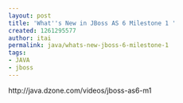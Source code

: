 ```yaml
---
layout: post
title: 'What''s New in JBoss AS 6 Milestone 1 '
created: 1261295577
author: itai
permalink: java/whats-new-jboss-6-milestone-1
tags:
- JAVA
- jboss
---
```

<p>http://java.dzone.com/videos/jboss-as6-m1</p>
